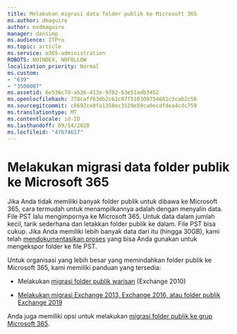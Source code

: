 ```yaml
---
title: Melakukan migrasi data folder publik ke Microsoft 365
ms.author: dmaguire
author: msdmaguire
manager: dansimp
ms.audience: ITPro
ms.topic: article
ms.service: o365-administration
ROBOTS: NOINDEX, NOFOLLOW
localization_priority: Normal
ms.custom:
- "639"
- "3500007"
ms.assetid: 6e536c7d-ab36-413e-9702-63e51adb3452
ms.openlocfilehash: 778caff63db2c61c07f510309754681c3cab2c56
ms.sourcegitcommit: c6692ce0fa1358ec3529e59ca0ecdfdea4cdc759
ms.translationtype: MT
ms.contentlocale: id-ID
ms.lasthandoff: 09/14/2020
ms.locfileid: "47674617"
---
```

# <a name="migrate-public-folder-data-to-microsoft-365"></a>Melakukan migrasi data folder publik ke Microsoft 365

Jika Anda tidak memiliki banyak folder publik untuk dibawa ke Microsoft 365, cara termudah untuk menampilkannya adalah dengan menyalin data. File PST lalu mengimpornya ke Microsoft 365. Untuk data dalam jumlah kecil, tarik sederhana dan letakkan folder publik ke dalam. File PST bisa cukup. Jika Anda memiliki lebih banyak data dari itu (hingga 30GB), kami telah [mendokumentasikan proses](https://technet.microsoft.com/library/dn874017%28v=exchg.150%29.aspx) yang bisa Anda gunakan untuk mengekspor folder ke file PST.
  
Untuk organisasi yang lebih besar yang memindahkan folder publik ke Microsoft 365, kami memiliki panduan yang tersedia:
  
- Melakukan [migrasi folder publik warisan](https://docs.microsoft.com/exchange/collaboration-exo/public-folders/batch-migration-of-legacy-public-folders) (Exchange 2010)

- [Melakukan migrasi Exchange 2013, Exchange 2016, atau folder publik Exchange 2019](https://docs.microsoft.com/Exchange/collaboration/public-folders/migrate-to-exchange-online)

Anda juga memiliki opsi untuk melakukan [migrasi folder publik ke grup Microsoft 365](https://docs.microsoft.com/Exchange/collaboration/public-folders/migrate-to-office-365-groups).
  